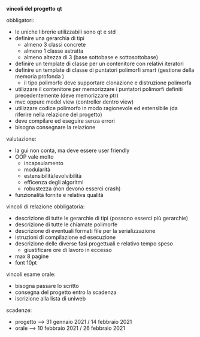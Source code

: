 **vincoli del progetto qt**

obbligatori:
* le uniche librerie utilizzabili sono qt e std
* definire una gerarchia di tipi
    * almeno 3 classi concrete
    * almeno 1 classe astratta
    * almeno altezza di 3 (base sottobase e sottosottobase)
* definire un template di classe per un contenitore con relativi iteratori
* definire un template di classe di puntatori polimorfi smart (gestione della memoria profonda )
    * il tipo polimorfo deve supportare clonazione e distruzione polimorfa
* utilizzare il contenitore per memorizzare i puntatori polimorfi definiti precedentemente (deve memorizzare ptr<t>)
* mvc oppure model view (controller dentro view)
* utilizzare codice polimorfo in modo ragionevole ed estensibile (da riferire nella relazione del progetto)
* deve compilare ed eseguire senza errori
* bisogna consegnare la relazione

valutazione:
* la gui non conta, ma deve essere user friendly
* OOP vale molto
    * incapsulamento
    * modularità
    * estensibilità/evolvibilità
    * efficenza degli algoritmi
    * robustezza (non devono esserci crash)
* funzionalità fornite e relativa qualità

vincoli di relazione obbligatoria:
* descrizione di tutte le gerarchie di tipi (possono esserci più gerarchie)
* descrizione di tutte le chiamate polimorfe
* descrizione di eventuali formati file per la serializzazione
* istruzioni di compilazione ed esecuzione
* descrizione delle diverse fasi progettuali e relativo tempo speso
    * giustificare ore di lavoro in eccesso
* max 8 pagine
* font 10pt

vincoli esame orale:
* bisogna passare lo scritto
* consegna del progetto entro la scadenza
* iscrizione alla lista di uniweb

scadenze:
* progetto --> 31 gennaio 2021 / 14 febbraio 2021
* orale --> 10 febbraio 2021 / 26 febbraio 2021
